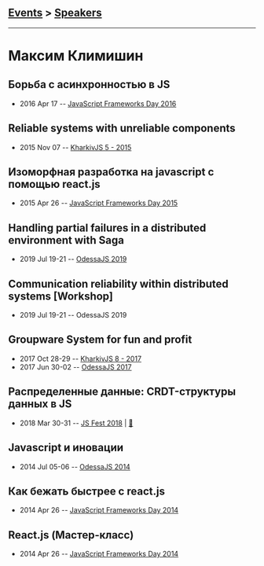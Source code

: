 ## [Events](../README.md) > [Speakers](../speakers.md)
---

# Максим Климишин

## Борьба с асинхронностью в JS
- 2016 Apr 17 -- [JavaScript Frameworks Day 2016](https://frameworksdays.com/event/js-frameworks-day-2016/review/asynchrony-battle-in-js)    
## Reliable systems with unreliable components
- 2015 Nov 07 -- [KharkivJS 5 - 2015](https://www.youtube.com/watch?v=AnJzUreK-Xc)    
## Изоморфная разработка на javascript с помощью react.js
- 2015 Apr 26 -- [JavaScript Frameworks Day 2015](http://frameworksdays.com/event/js-frameworks-day-2015/review/react-js)    
## Handling partial failures in a distributed environment with Saga
- 2019 Jul 19-21 -- [OdessaJS 2019](https://www.youtube.com/watch?v=qX3OARzlcXU)    
## Communication reliability within distributed systems [Workshop]
- 2019 Jul 19-21 -- OdessaJS 2019    
## Groupware System for fun and profit
- 2017 Oct 28-29 -- [KharkivJS 8 - 2017](https://www.youtube.com/watch?v=xEZwd5Tu3oM)    
- 2017 Jun 30-02 -- [OdessaJS 2017](https://www.youtube.com/watch?v=qSO86HH-zaU)    
## Распределенные данные: CRDT-структуры данных в JS
- 2018 Mar 30-31 -- [JS Fest 2018](https://www.youtube.com/watch?v=aIvD5-MU-Ho)  | [:notebook:](https://www.slideshare.net/JSFestUA/js-fest-2018-crdt-js)  
## Javascript и иновации
- 2014 Jul 05-06 -- [OdessaJS 2014](https://youtu.be/qTm6wgCVGlQ)    
## Как бежать быстрее с react.js
- 2014 Apr 26 -- [JavaScript Frameworks Day 2014](https://frameworksdays.com/event/js-frameworks-day-2014/review/kak-bezhat-bystree-s-react-js)    
## React.js (Мастер-класс)
- 2014 Apr 26 -- [JavaScript Frameworks Day 2014](http://frameworksdays.com/event/js-frameworks-day-2014/review/React-js-master-class)    
